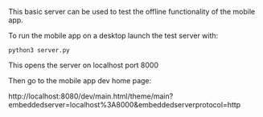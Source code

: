 This basic server can be used to test the offline functionality of the mobile app.

To run the mobile app on a desktop launch the test server with:

```
python3 server.py 
```

This opens the server on localhost port 8000

Then go to the mobile app dev home page:

http://localhost:8080/dev/main.html/theme/main?embeddedserver=localhost%3A8000&embeddedserverprotocol=http
